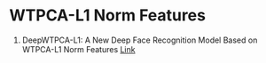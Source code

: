 # WTPCA-L1 Norm Features
1. DeepWTPCA-L1: A New Deep Face Recognition
Model Based on WTPCA-L1 Norm Features
[Link](https://drive.google.com/file/d/1X3uUSZxsOf8JTwmBw4VlqJ0FvsDmRcr2/view?usp=sharing)
